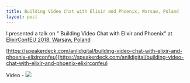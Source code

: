 ```yaml
---
title: Building Video Chat with Elixir and Phoenix, Warsaw, Poland
layout: post
---
```


I presented a talk on " Building Video Chat with Elixir and Phoenix" at [ElixirConfEU 2018, Warsaw, Poland](http://www.elixirconf.eu/elixirconfeu2018/anil-wadghule)

[https://speakerdeck.com/anildigital/building-video-chat-with-elixir-and-phoenix-elixirconfeu](https://speakerdeck.com/anildigital/building-video-chat-with-elixir-and-phoenix-elixirconfeu)

<script async class="speakerdeck-embed" data-id="928f4713910b45a18ab849213d42c62d" data-ratio="1.77777777777778" src="//speakerdeck.com/assets/embed.js"></script>

Video - [![](http://img.youtube.com/vi/-n5IlXBOaBE/0.jpg)](http://www.youtube.com/watch?v=-n5IlXBOaBE "Building videochat with Elixir and Phoenix - Anil Wadghule - ElixirConf EU 2018")
